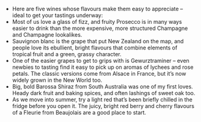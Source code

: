 - Here are five wines whose flavours make them easy to appreciate – ideal to get your tastings underway:
- Most of us love a glass of fizz, and fruity Prosecco is in many ways easier to drink than the more expensive, more structured Champagne and Champagne lookalikes.
- Sauvignon blanc is the grape that put New Zealand on the map, and people love its ebullient, bright flavours that combine elements of tropical fruit and a green, grassy character.
- One of the easier grapes to get to grips with is Gewurztraminer – even newbies to tasting find it easy to pick up on aromas of lychees and rose petals. The classic versions come from Alsace in France, but it’s now widely grown in the New World too.
- Big, bold Barossa Shiraz from South Australia was one of my first loves. Heady dark fruit and baking spices, and often lashings of sweet oak too.
- As we move into summer, try a light red that’s been briefly chilled in the fridge before you open it. The juicy, bright red berry and cherry flavours of a Fleurie from Beaujolais are a good place to start.